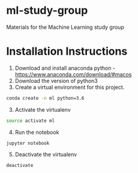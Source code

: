 # ml-study-group
Materials for the Machine Learning study group

# Installation Instructions
1. Download and install anaconda python - https://www.anaconda.com/download/#macos
2. Download the version of python3
2. Create a virtual environment for this project.
```bash
conda create -n ml python=3.6
```
3. Activate the virtualenv
```bash
source activate ml
```
4. Run the notebook
```
jupyter notebook
```
5. Deactivate the virtualenv
```bash
deactivate
```

